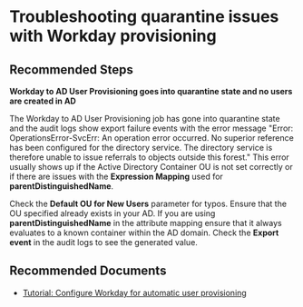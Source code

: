 <properties
	pageTitle="Troubleshooting quarantine issues with Workday provisioning"
	description="Troubleshooting quarantine issues with Workday provisioning"
	infoBubbleText="Troubleshooting quarantine issues with Workday provisioning"
	service="microsoft.activedirectory"
	resource="activedirectory"
	authors="cmmdesai"
	ms.author="chmutali"
	displayOrder=""
	selfHelpType="generic"
	supportTopicIds="32684504"
	productPesIds="16666"
	articleId="8d591007-b405-4b63-9f3e-451f17322ef4"
	cloudEnvironments="public, Fairfax, Mooncake"
	ownershipId="AzureIdentity_AzureActiveDirectoryConnect"
/>

# Troubleshooting quarantine issues with Workday provisioning

## **Recommended Steps**

**Workday to AD User Provisioning goes into quarantine state and no users are created in AD**

The Workday to AD User Provisioning job has gone into quarantine state and the audit logs show export failure events with the error message "Error: OperationsError-SvcErr: An operation error occurred. No superior reference has been configured for the directory service. The directory service is therefore unable to issue referrals to objects outside this forest." This error usually shows up if the Active Directory Container OU is not set correctly or if there are issues with the **Expression Mapping** used for **parentDistinguishedName**.

Check the **Default OU for New Users** parameter for typos. Ensure that the OU specified already exists in your AD. If you are using **parentDistinguishedName** in the attribute mapping ensure that it always evaluates to a known container within the AD domain. Check the **Export event** in the audit logs to see the generated value.

## **Recommended Documents**

* [Tutorial: Configure Workday for automatic user provisioning](https://docs.microsoft.com/azure/active-directory/saas-apps/workday-inbound-tutorial)
